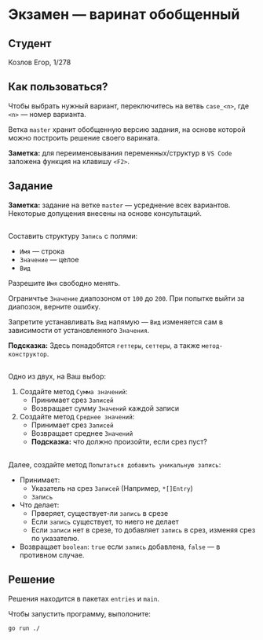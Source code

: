 # Экзамен &mdash; варинат обобщенный
## Студент
Козлов Егор, 1/278

## Как пользоваться?
Чтобы выбрать нужный вариант, переключитесь на ветвь `case_<n>`, где `<n>` &mdash; номер варианта. 

Ветка `master` хранит обобщенную версию задания, на основе которой можно построить решение своего варината.

**Заметка:** для переименовывания переменных/структур в `VS Code` заложена функция на клавишу `<F2>`.

## Задание

**Заметка:** задание на ветке `master` &mdash; усреднение всех вариантов. Некоторые допущения внесены на основе консультаций.

##

Составить структуру `Запись` с полями:
* `Имя` &mdash; строка
* `Значение` &mdash; целое
* `Вид`

Разрешите `Имя` свободно менять.

Ограничтье `Значение` диапозоном от `100` до `200`. При попытке выйти за диапозон, верните ошибку.

Запретите устанавливать `Вид` напямую &mdash; `Вид` изменяется сам в зависимости от установленного `Значения`.

**Подсказка:** Здесь понадобятся `геттеры`, `сеттеры`, а также `метод-конструктор`.

##

Одно из двух, на Ваш выбор:
1. Создайте метод `Сумма значений`:
    *  Принимает срез `Записей`
    *  Возвращает сумму `Значений` каждой записи
1. Создайте метод `Среднее значений`:
    * Принимает срез `Записей`
    * Возвращает среднее `Значений` 
    * **Подсказка:** что должно произойти, если срез пуст?

##

Далее, создайте метод `Попытаться добавить уникальную запись`:
* Принимает:
    * Указатель на срез `Записей` (Например, `*[]Entry`)
    * `Запись`
* Что делает:
    * Прверяет, существует-ли `запись` в срезе
    * Если `запись` существует, то ниего не делает
    * Если `записи` нет в срезе, то добавляет `запись` в срез, изменяя срез по указателю.
* Возвращает `boolean`: `true` если `запись` добавлена, `false` &mdash; в противном случае. 

## Решение
Решения находится в пакетах `entries` и `main`.

Чтобы запустить программу, выполоните:
```sh
go run ./
```

